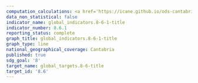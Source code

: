 ```yaml
---
computation_calculations: <a href='https://icane.github.io/ods-cantabria/assets/pdf/8.6.1.1.pdf' target='_blank'>Proporción de jóvenes entre 15 y 24 años que no cursan estudios, no están empleados ni reciben formación</a>
data_non_statistical: false
indicator_name: global_indicators.8-6-1-title
indicator_number: 8.6.1
reporting_status: complete
graph_title: global_indicators.8-6-1-title
graph_type: line
national_geographical_coverage: Cantabria
published: true
sdg_goal: '8'
target_name: global_targets.8-6-title
target_id: '8.6'
---
```

